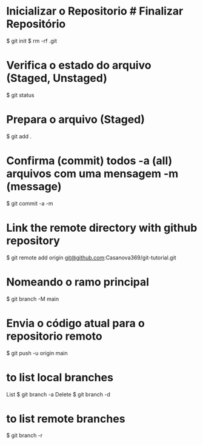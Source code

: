 
# Inicializar o Repositorio	  # Finalizar Repositório
  $ git init			        $ rm -rf .git

# Verifica o estado do arquivo (Staged, Unstaged)
  $ git status

# Prepara o arquivo (Staged)
  $ git add .

# Confirma (commit) todos -a (all) arquivos com uma mensagem -m (message)
  $ git commit -a -m

# Link the remote directory with github repository
  $ git remote add origin git@github.com:Casanova369/git-tutorial.git

# Nomeando o ramo principal
  $ git branch -M main

# Envia o código atual para o repositorio remoto
  $ git push -u origin main

# to list local branches
 List $ git branch -a
 Delete $ git branch -d <branch-name>


# to list remote branches
 $ git branch -r